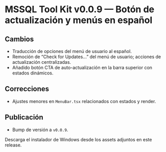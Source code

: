 # MSSQL Tool Kit v0.0.9 — Botón de actualización y menús en español

## Cambios

- Traducción de opciones del menú de usuario al español.
- Remoción de “Check for Updates...” del menú de usuario; acciones de actualización centralizadas.
- Añadido botón CTA de auto-actualización en la barra superior con estados dinámicos.

## Correcciones

- Ajustes menores en `MenuBar.tsx` relacionados con estados y render.

## Publicación

- Bump de versión a `v0.0.9`.

Descarga el instalador de Windows desde los assets adjuntos en este release.